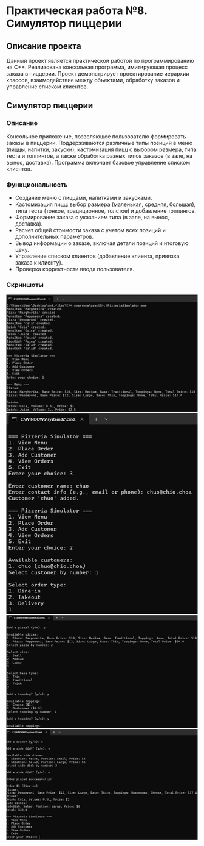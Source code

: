 
# Практическая работа №8. Симулятор пиццерии

## Описание проекта

Данный проект является практической работой по программированию на C++. Реализована консольная программа, имитирующая процесс заказа в пиццерии. Проект демонстрирует проектирование иерархии классов, взаимодействие между объектами, обработку заказов и управление списком клиентов.

## Симулятор пиццерии

### Описание

Консольное приложение, позволяющее пользователю формировать заказы в пиццерии. Поддерживаются различные типы позиций в меню (пиццы, напитки, закуски), кастомизация пицц с выбором размера, типа теста и топпингов, а также обработка разных типов заказов (в зале, на вынос, доставка). Программа включает базовое управление списком клиентов.

### Функциональность

- Создание меню с пиццами, напитками и закусками.
- Кастомизация пицц: выбор размера (маленькая, средняя, большая), типа теста (тонкое, традиционное, толстое) и добавление топпингов.
- Формирование заказа с указанием типа (в зале, на вынос, доставка).
- Расчет общей стоимости заказа с учетом всех позиций и дополнительных параметров.
- Вывод информации о заказе, включая детали позиций и итоговую цену.
- Управление списком клиентов (добавление клиента, привязка заказа к клиенту).
- Проверка корректности ввода пользователя.

### Скриншоты

<img src="screenshots/1 Screenshot 2025-04-21 144704.png" alt="Меню пиццерии">
<img src="screenshots/2 Screenshot 2025-04-21 144730.png" alt="Кастомизация пиццы">
<img src="screenshots/3 Screenshot 2025-04-21 144740.png" alt="Формирование заказа">
<img src="screenshots/4 Screenshot 2025-04-21 144750.png" alt="Итоговый чек">

